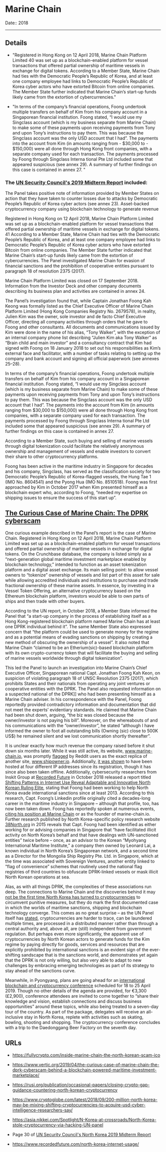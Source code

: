 # Marine Chain

Date:: 2018



---



## Details 

- "Registered in Hong Kong on 12 April 2018, Marine Chain Platform Limited 40 was set up as a blockchain-enabled platform for vessel transactions that offered partial ownership of maritime vessels in exchange for digital tokens. According to a Member State, Marine Chain had ties with the Democratic People’s Republic of Korea, and at least one company employee had links to Democratic People’s Republic of Korea cyber actors who have extorted Bitcoin from online companies. The Member State further indicated that Marine Chain’s start-up funds likely came from the extortion of cybercurrencies."

- "In terms of the company’s financial operations, Foong undertook multiple transfers on behalf of Kim from his company account in a Singaporean financial institution. Foong stated, “I would use my Singclass account (which is my business separate from Marine Chain) to make some of these payments upon receiving payments from Tony and upon Tony’s instructions to pay them. This was because the Singclass account was the only USD account that I had”. The payments into the account from Kim (in amounts ranging from - $30,000 to - $150,000) were all done through Hong Kong front companies, with a separate company used for each transaction. The payments processed by Foong through Singclass Interna tional Pte Ltd included some that appeared suspicious (see annex 29). A summary of further findings on this case is contained in annex 27. "


### The [UN Security Council's 2019 Midterm Report](../pdfs/2019-08-30_UN-Security-Council_s-2019-691.pdf) included:

The Panel takes positive note of information provided by Member States on action that they have taken to counter losses due to attacks by Democratic People’s Republic of Korea cyber actors (see annex 23). Asset-backed cryptocurrency company using blockchain technology to generate revenue

Registered in Hong Kong on 12 April 2018, Marine Chain Platform Limited was set up as a blockchain-enabled platform for vessel transactions that offered partial ownership of maritime vessels in exchange for digital tokens. 41 According to a Member State, Marine Chain had ties with the Democratic People’s Republic of Korea, and at least one company employee had links to Democratic People’s Republic of Korea cyber actors who have extorted Bitcoin from online companies. The Member State further indicated that Marine Chain’s start-up funds likely came from the extortion of cybercurrencies. The Panel investigated Marine Chain for evasion of financial sanctions and the prohibition of cooperative entities pursuant to paragraph 18 of resolution 2375 (2017).

Marine Chain Platform Limited was closed on 17 September 2018. Information from the Investor Deck and other company documents describing its business plan and activities are contained in annex 24.

The Panel’s investigation found that, while Captain Jonathan Foong Kah Keong was formally listed as the Chief Executive Officer of Marine Chain Platform Limited (Hong Kong Companies Registry No. 2679578), in reality, Julien Kim was the owner, sole investor and de facto Chief Executive Officer, directing all company activities through orders that he gave to Foong and other consultants. All documents and communications issued by Kim were done in the name of his alias, “Tony Walker”, with the exception of an internal company phone list describing “Julien Kim aka Tony Walker” as “Brain child and main investor” and a consultancy contract that Kim had signed with Foong on 18 January 2018 to set out his responsibilities as Kim’s external face and facilitator, with a number of tasks relating to setting up the company and bank account and signing all official paperwork (see annexes 25–28).

In terms of the company’s financial operations, Foong undertook multiple transfers on behalf of Kim from his company account in a Singaporean financial institution. Foong stated, “I would use my Singclass account (which is my business separate from Marine Chain) to make some of these payments upon receiving payments from Tony and upon Tony’s instructions to pay them. This was because the Singclass account was the only USD account that I had”. The payments into the account from Kim (in amounts ranging from $30,000 to $150,000) were all done through Hong Kong front companies, with a separate company used for each transaction. The payments processed by Foong through Singclass Interna tional Pte Ltd included some that appeared suspicious (see annex 29). A summary of further findings on this case is contained in annex 27.

According to a Member State, such buying and selling of marine vessels through digital tokenization could facilitate the relatively anonymous ownership and management of vessels and enable investors to convert their share to other cryptocurrency platforms.

Foong has been active in the maritime industry in Singapore for decades and his company, Singclass, has served as the classification society for two Democratic People’s Republic of Korea-flagged vessels, the Hung Tae 1 (IMO No. 8604541) and the Pyong Hua (IMO No. 8510518). Foong was first approached by Kim in October 2017 when Kim presented himself as a blockchain expert who, according to Foong, “needed my expertise on shipping issues to ensure the success of this start up”.


## [The Curious Case of Marine Chain: The DPRK cyberscam](https://fullycrypto.com/inside-marine-chain-the-north-korean-scam-ico)

One curious example described in the Panel’s report is the case of Marine Chain. Registered in Hong Kong on 12 April 2018, Marine Chain Platform Limited was set up as a blockchain-enabled platform for vessel transactions and offered partial ownership of maritime vessels in exchange for digital tokens. On the Crunchbase database, the company is listed simply as a “next-generation global maritime investment marketplace enabled by blockchain technology,” intended to function as an asset tokenization platform and a digital asset exchange. Its main selling point: to allow vessel owners to “tokenize” ownership of vessels and list part of this asset for sale while allowing accredited individuals and institutions to purchase and trade fractional ownership of these marine assets. In essence, by investing in a Vessel Token Offering, an alternative cryptocurrency based on the Ethereum blockchain platform, investors would be able to own parts of ships and then trade with other buyers.

According to the UN report, in October 2018, a Member State informed the Panel that “a start-up company in the process of establishing itself as a Hong Kong-registered blockchain platform named Marine Chain has at least one DPRK individual behind it”. The same Member State also expressed concern that “the platform could be used to generate money for the regime and as a potential means of evading sanctions on shipping by creating a new method of obscuring the ownership of a vessel”. It also noted that Marine Chain “claimed to be an Etherium(sic)-based blockchain platform with its own crypto-currency token that will facilitate the buying and selling of marine vessels worldwide through digital tokenization”.

This led the Panel to launch an investigation into Marine Chain’s Chief Executive Officer, Singaporean national Capt. Jonathan Foong Kah Keon, on suspicion of violating paragraph 18 of UNSC Resolution 2375 (2017), which prohibits States and their nationals from operating any joint ventures or cooperative entities with the DPRK. The Panel also requested information on a suspected national of the DPRK]] who had been presenting himself as a Marine Chain adviser. In his correspondence with the Panel, Foong reportedly provided contradictory information and documentation that did not meet the experts’ evidentiary standards. He claimed that Marine Chain had been shut down, arguing, “the biz was closed because the owner/investor is not paying his bill”. Moreover, on the whereabouts of and his communications with the “owner/investor”, he stated “although I have informed the owner to foot all outstanding bills (Owning (sic) close to 500K US$) he remained silent and we lost communication shortly thereafter”.

It is unclear exactly how much revenue the company raised before it shut down six months later. While it was still active, its website, www.marine-chain.io, was promptly [flagged](https://www.reddit.com/r/cryptocurrencyscams/comments/8a23za/marine_chainio_north_korea_scam_currency/) by Reddit users as the exact replica of another site, www.shipowner.io. Additionally, [it was shown](https://go.recordedfuture.com/hubfs/reports/cta-2018-1025.pdf) to have been hosted at four different IP addresses since its registration, though it has since also been taken offline. Additionally, cybersecurity researchers from Inskit Group at [Recorded Future](https://www.recordedfuture.com/) in October 2018 released a report titled [Shifting Patterns in Internet Use Reveal Adaptable and Innovative North Korean Ruling Elite](https://go.recordedfuture.com/hubfs/reports/cta-2018-1025.pdf), stating that Foong had been working to help North Korea evade international sanctions since at least 2013. According to this research, Capt. Foong’s Linkedin profile originally cited a decades-long career in the maritime industry in Singapore – although that profile, too, has now been taken down. Foong has reportedly spoken at numerous events, [citing his position at Marine Chain](https://gscc.co/) or as the founder of marine-chain.io. Further research published by North Korea-specific policy research website [38North.org](https://www.38north.org/2015/06/aberger062215/) in 2015 reveals that Capt. Foong had been identified as either working for or advising companies in Singapore that “have facilitated illicit activity on North Korea’s behalf and that have dealings with UN-sanctioned entities” twice before – once, as an advisor to the Korean “Myohyang International Maritime Institute,” a company then owned by Leonard Lai, a known individual in North Korea’s Singaporean network, and a second time as a Director for the Mongolia Ship Registry Pte. Ltd. in Singapore, which at the time was associated with Sovereign Ventures, another entity linked to “flag of convenience” schemes that routinely used the national flag registries of third countries to obfuscate DPRK-linked vessels or mask illicit North Korean operations at sea.

Alas, as with all things DPRK, the complexities of these associations run deep. The connections to Marine Chain and the discoveries behind it may [not be the first time North Korea has turned to cryptocurrencies](https://asia.nikkei.com/Spotlight/N-Korea-at-crossroads/North-Korea-stole-cryptocurrency-via-hacking-UN-panel) to circumvent punitive measures, but they do mark the first documented case in which the worlds of maritime sanctions, shipping and blockchain technology converge. This comes as no great surprise – as the UN Panel itself has [stated](https://www.undocs.org/S/2019/171), cryptocurrencies are harder to trace, can be laundered multiple times, are processed in a distributed manner rather than through a central authority and, above all, are (still) independent from government regulation. But perhaps even more significantly, the apparent use of cryptocurrencies by North Korean actors to generate funds for the Kim regime by paying directly for goods, services and resources that are explicitly prohibited by international sanctions is an evident sign of the ever-shifting sandscape that is the sanctions world, and demonstrates yet again that the DPRK is not only willing, but also very able to adapt to new challenges by embracing emerging technologies as part of its strategy to stay ahead of the sanctions curve.

Meanwhile, in Pyongyang, plans are going ahead for an [international blockchain and cryptocurrency conference](https://web.archive.org/web/20190212072923/https://korea-dpr.com/dprk-blockchain-conference-2019.html) scheduled for 18 to 25 April 2019. Though no other details of the agenda are provided, for €3,300 (£2,900), conference attendees are invited to come together to “share their knowledge and vision, establish connections and discuss business opportunities” around these topics, while also being treated to a seven-day tour of the country. As part of the package, delegates will receive an all-inclusive stay in North Korea, replete with activities such as skating, bowling, shooting and shopping. The cryptocurrency conference concludes with a trip to the Daedonggang Beer Factory on the seventh day.



## URLs

- https://fullycrypto.com/inside-marine-chain-the-north-korean-scam-ico

- https://www.vertic.org/2019/04/the-curious-case-of-marine-chain-the-dprk-cyberscam-behind-a-blockchain-powered-maritime-investment-marketplace/

- https://rusi.org/publication/occasional-papers/closing-crypto-gap-guidance-countering-north-korean-cryptocurrency

- https://www.cryptoglobe.com/latest/2018/09/200-million-north-korea-may-be-mixing-shifting-cryptocurrencies-to-acquire-usd-cyber-intelligence-researchers-say/

- https://asia.nikkei.com/Spotlight/N-Korea-at-crossroads/North-Korea-stole-cryptocurrency-via-hacking-UN-panel

- Page 30 of [UN Security Council's North Korea 2019 Midterm Report](../pdfs/2019-08-30_UN-Security-Council_s-2019-691.pdf)

- https://www.recordedfuture.com/north-korea-internet-usage/
